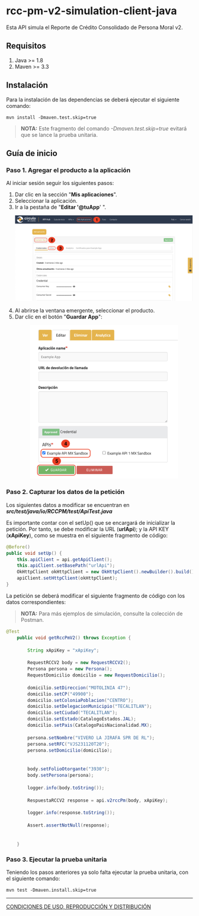 # rcc-pm-v2-simulation-client-java


Esta API simula el Reporte de Crédito Consolidado de Persona Moral v2.

## Requisitos

1. Java >= 1.8
2. Maven >= 3.3

## Instalación

Para la instalación de las dependencias se deberá ejecutar el siguiente comando:

```shell
mvn install -Dmaven.test.skip=true
```

> **NOTA:** Este fragmento del comando *-Dmaven.test.skip=true* evitará que se lance la prueba unitaria.


## Guía de inicio

### Paso 1. Agregar el producto a la aplicación

Al iniciar sesión seguir los siguientes pasos:

 1. Dar clic en la sección "**Mis aplicaciones**".
 2. Seleccionar la aplicación.
 3. Ir a la pestaña de "**Editar '@tuApp**' ".
    <p align="center">
      <img src="https://github.com/APIHub-CdC/imagenes-cdc/blob/master/edit_applications.jpg" width="900">
    </p>
 4. Al abrirse la ventana emergente, seleccionar el producto.
 5. Dar clic en el botón "**Guardar App**":
    <p align="center">
      <img src="https://github.com/APIHub-CdC/imagenes-cdc/blob/master/selected_product.jpg" width="400">
    </p>

### Paso 2. Capturar los datos de la petición

Los siguientes datos a modificar se encuentran en ***src/test/java/io/RCCPM/test/ApiTest.java***

Es importante contar con el setUp() que se encargará de inicializar la petición. Por tanto, se debe modificar la URL (**urlApi**); y la API KEY (**xApiKey**), como se muestra en el siguiente fragmento de código:

```java
@Before()
public void setUp() {
    this.apiClient = api.getApiClient();
    this.apiClient.setBasePath("urlApi");
    OkHttpClient okHttpClient = new OkHttpClient().newBuilder().build();
    apiClient.setHttpClient(okHttpClient);
}
```

La petición se deberá modificar el siguiente fragmento de código con los datos correspondientes:

> **NOTA:** Para más ejemplos de simulación, consulte la colección de Postman.

```java
@Test
    public void getRccPmV2() throws Exception {
    	
        String xApiKey = "xApiKey";
        
        RequestRCCV2 body = new RequestRCCV2();
        Persona persona = new Persona();
        RequestDomicilio domicilio = new RequestDomicilio();
        
        domicilio.setDireccion("MOTOLINIA 47");
        domicilio.setCP("49900");
        domicilio.setColoniaPoblacion("CENTRO");
        domicilio.setDelegacionMunicipio("TECALITLAN");
        domicilio.setCiudad("TECALITLAN");
        domicilio.setEstado(CatalogoEstados.JAL);
        domicilio.setPais(CatalogoPaisNacionalidad.MX);
        
        persona.setNombre("VIVERO LA JIRAFA SPR DE RL");
        persona.setRFC("VJS231120T20");
        persona.setDomicilio(domicilio);
        
        
        body.setFolioOtorgante("3930");
        body.setPersona(persona);
        
        logger.info(body.toString());
        
        RespuestaRCCV2 response = api.v2rccPm(body, xApiKey);
        
        logger.info(response.toString());
        
        Assert.assertNotNull(response);
        

    }
```

### Paso 3. Ejecutar la prueba unitaria

Teniendo los pasos anteriores ya solo falta ejecutar la prueba unitaria, con el siguiente comando:

```shell
mvn test -Dmaven.install.skip=true
```
---
[CONDICIONES DE USO, REPRODUCCIÓN Y DISTRIBUCIÓN](https://github.com/APIHub-CdC/licencias-cdc)

[1]: https://getcomposer.org/doc/00-intro.md#installation-linux-unix-macos